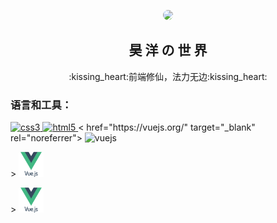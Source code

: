 <p align="center">
    <img width="140" style="border-radius:50%" src="https://avatars.githubusercontent.com/u/50936451?s=400&u=cf63d6675f7fe76f25e8d44c0b254efa3334bd3b&v=4" > 
    <h2 align="center">昊 洋 の 世 界</h2>
    <p align="center">:kissing_heart:前端修仙，法力无边:kissing_heart:</p>
</p2>
<h3 align="left">语言和工具：</h3>
<p align="left"> <a href="https://www.w3schools.com/css/" target="_blank" rel="noreferrer"> <img src="https://raw.githubusercontent. com/devicons/devicon/master/icons/css3/css3-original-wordmark.svg" alt="css3" width="40" height="40"/> </a> <a href="https:// www.w3.org/html/" target="_blank" rel="noreferrer"> <img src="https://raw.githubusercontent.com/devicons/devicon/master/icons/html5/html5-original-wordmark .svg" alt="html5" width="40" height="40"/> </a> <a href="https://nodejs.org" target="_blank" rel="noreferrer"> <img来源=https://raw.githubusercontent.com/devicons/devicon/master/icons/nodejs/nodejs-original-wordmark.svg" alt="nodejs" width="40" height="40"/> </a> < href="https://vuejs.org/" target="_blank" rel="noreferrer"> <img src="https://raw.githubusercontent.com/devicons/devicon/master/icons/vuejs/vuejs -original-wordmark.svg" alt="vuejs" width="40" height="40"/> </a> </p>> <img src="https://raw.githubusercontent.com/devicons/devicon/master/icons/vuejs/vuejs-original-wordmark.svg" alt="vuejs" width="40" height="40"/ > </a> </p>> <img src="https://raw.githubusercontent.com/devicons/devicon/master/icons/vuejs/vuejs-original-wordmark.svg" alt="vuejs" width="40" height="40"/ > </a> </p>